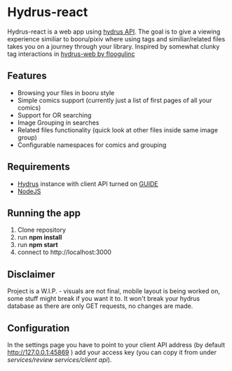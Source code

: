 # Hydrus-react

Hydrus-react is a web app using [hydrus API](https://github.com/hydrusnetwork/hydrus). The goal is to give a viewing experience similiar to booru/pixiv where using tags and similiar/related files takes you on a journey through your library.
Inspired by somewhat clunky tag interactions in [hydrus-web by floogulinc](https://github.com/floogulinc/hydrus-web)


## Features
 - Browsing your files in booru style
 - Simple comics support (currently just a list of first pages of all your comics)
 - Support for OR searching
 - Image Grouping in searches
 - Related files functionality (quick look at other files inside same image group)
 - Configurable namespaces for comics and grouping
 
## Requirements
 - [Hydrus](https://github.com/hydrusnetwork/hydrus) instance with client API turned on [GUIDE](https://hydrusnetwork.github.io/hydrus/client_api.html)
 - [NodeJS](https://nodejs.dev)

## Running the app
1. Clone repository
2. run **npm install**
3. run **npm start**
4. connect to http://localhost:3000

## Disclaimer
Project is a W.I.P. - visuals are not final, mobile layout is being worked on, some stuff might break if you want it to. It won't break your hydrus database as there are only GET requests, no changes are made.

## Configuration
In the settings page you have to point to your client API address (by default http://127.0.0.1:45869 ) add your access key (you can copy it from under *services/review services/client api*).

